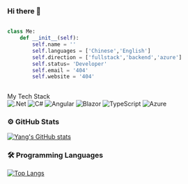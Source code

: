 ### Hi there 👋

```python

class Me:
    def __init__(self):
        self.name = ''
        self.languages = ['Chinese','English']
        self.direction = ['fullstack','backend','azure']
        self.status= 'Developer'
        self.email = '404'
        self.website = '404'
       
```

My Tech Stack  
![.Net](https://img.shields.io/badge/.NET-5C2D91?style=for-the-badge&logo=.net&logoColor=white) ![C#](https://img.shields.io/badge/c%23-%23239120.svg?style=for-the-badge&logo=c-sharp&logoColor=white) ![Angular](https://img.shields.io/badge/angular-%23DD0031.svg?style=for-the-badge&logo=angular&logoColor=white) ![Blazor](https://img.shields.io/badge/blazor-%235C2D91.svg?style=for-the-badge&logo=blazor&logoColor=white) ![TypeScript](https://img.shields.io/badge/typescript-%23007ACC.svg?style=for-the-badge&logo=typescript&logoColor=white) ![Azure](https://img.shields.io/badge/azure-%230072C6.svg?style=for-the-badge&logo=microsoftazure&logoColor=white)

### ⚙️ GitHub Stats
[![Yang's GitHub stats](https://github-readme-stats-steel-one-88.vercel.app/api?username=luyangaus&count_private=true&theme=radical)](https://github.com/luyangaus/github-readme-stats)

### 🛠 Programming Languages
[![Top Langs](https://github-readme-stats-steel-one-88.vercel.app/api/top-langs/?username=luyangaus&layout=compact)](https://github.com/luyangaus/github-readme-stats)
